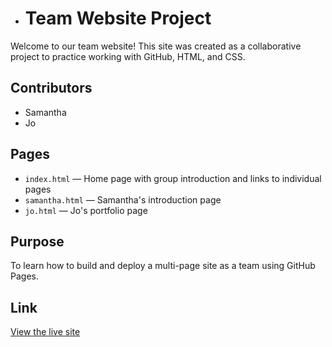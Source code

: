 - # Team Website Project

Welcome to our team website! This site was created as a collaborative project to practice working with GitHub, HTML, and CSS.

## Contributors
- Samantha
- Jo

## Pages
- `index.html` — Home page with group introduction and links to individual pages
- `samantha.html` — Samantha's introduction page
- `jo.html` — Jo's portfolio page


## Purpose
To learn how to build and deploy a multi-page site as a team using GitHub Pages.

## Link
[View the live site](https://iitroublesii.github.io/team-website-project/)
